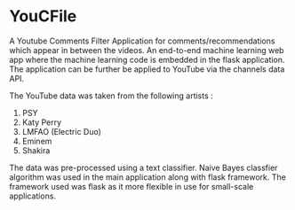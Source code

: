 # YouCFile
A Youtube Comments Filter Application for comments/recommendations which appear in between the videos. An end-to-end machine learning web app where the machine learning code is embedded in the flask application. The application can be further be applied to YouTube via the channels data API.

The YouTube data was taken from the following artists :
1) PSY
2) Katy Perry
3) LMFAO (Electric Duo)
4) Eminem
5) Shakira

 The data was pre-processed using a text classifier. Naive Bayes classfier algorithm was used in the main application along with flask framework. The framework used was flask as   it more flexible in use for small-scale applications.



